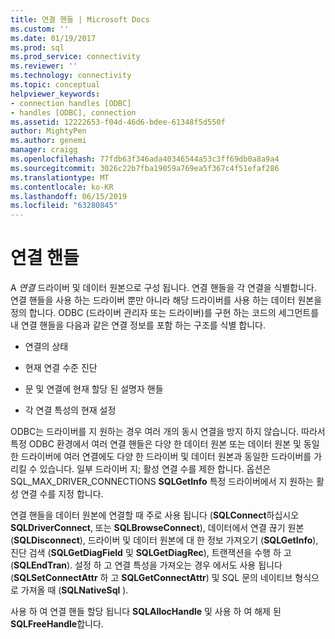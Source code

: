 ```yaml
---
title: 연결 핸들 | Microsoft Docs
ms.custom: ''
ms.date: 01/19/2017
ms.prod: sql
ms.prod_service: connectivity
ms.reviewer: ''
ms.technology: connectivity
ms.topic: conceptual
helpviewer_keywords:
- connection handles [ODBC]
- handles [ODBC], connection
ms.assetid: 12222653-f04d-46d6-bdee-61348f5d550f
author: MightyPen
ms.author: genemi
manager: craigg
ms.openlocfilehash: 77fdb63f346ada40346544a53c3ff69db0a8a9a4
ms.sourcegitcommit: 3026c22b7fba19059a769ea5f367c4f51efaf286
ms.translationtype: MT
ms.contentlocale: ko-KR
ms.lasthandoff: 06/15/2019
ms.locfileid: "63280845"
---
```

# <a name="connection-handles"></a>연결 핸들
A *연결* 드라이버 및 데이터 원본으로 구성 됩니다. 연결 핸들을 각 연결을 식별합니다. 연결 핸들을 사용 하는 드라이버 뿐만 아니라 해당 드라이버를 사용 하는 데이터 원본을 정의 합니다. ODBC (드라이버 관리자 또는 드라이버)를 구현 하는 코드의 세그먼트를 내 연결 핸들을 다음과 같은 연결 정보를 포함 하는 구조를 식별 합니다.  
  
-   연결의 상태  
  
-   현재 연결 수준 진단  
  
-   문 및 연결에 현재 할당 된 설명자 핸들  
  
-   각 연결 특성의 현재 설정  
  
 ODBC는 드라이버를 지 원하는 경우 여러 개의 동시 연결을 방지 하지 않습니다. 따라서 특정 ODBC 환경에서 여러 연결 핸들은 다양 한 데이터 원본 또는 데이터 원본 및 동일한 드라이버에 여러 연결에도 다양 한 드라이버 및 데이터 원본과 동일한 드라이버를 가리킬 수 있습니다. 일부 드라이버 지; 활성 연결 수를 제한 합니다. 옵션은 SQL_MAX_DRIVER_CONNECTIONS **SQLGetInfo** 특정 드라이버에서 지 원하는 활성 연결 수를 지정 합니다.  
  
 연결 핸들을 데이터 원본에 연결할 때 주로 사용 됩니다 (**SQLConnect**하십시오 **SQLDriverConnect**, 또는 **SQLBrowseConnect**), 데이터에서 연결 끊기 원본 (**SQLDisconnect**), 드라이버 및 데이터 원본에 대 한 정보 가져오기 (**SQLGetInfo**), 진단 검색 (**SQLGetDiagField** 및 **SQLGetDiagRec**), 트랜잭션을 수행 하 고 (**SQLEndTran**). 설정 하 고 연결 특성을 가져오는 경우 에서도 사용 됩니다 (**SQLSetConnectAttr** 하 고 **SQLGetConnectAttr**) 및 SQL 문의 네이티브 형식으로 가져올 때 (**SQLNativeSql** ).  
  
 사용 하 여 연결 핸들 할당 됩니다 **SQLAllocHandle** 및 사용 하 여 해제 된 **SQLFreeHandle**합니다.
